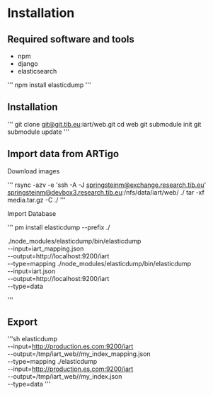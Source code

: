# Installation

## Required software and tools
- npm
- django
- elasticsearch

'''
npm install elasticdump
'''



## Installation 

'''
git clone git@git.tib.eu:iart/web.git
cd web
git submodule init
git submodule update
'''

## Import data from ARTigo

Download images 

'''
rsync -azv -e 'ssh -A -J springsteinm@exchange.research.tib.eu' springsteinm@devbox3.research.tib.eu:/nfs/data/iart/web/ ./
tar -xf media.tar.gz -C ./
'''

Import Database

'''
pm install elasticdump --prefix ./    

./node_modules/elasticdump/bin/elasticdump \
  --input=iart_mapping.json \
  --output=http://localhost:9200/iart \
  --type=mapping
./node_modules/elasticdump/bin/elasticdump \
  --input=iart.json \
  --output=http://localhost:9200/iart \
  --type=data

'''


## Export

'''sh
elasticdump \
  --input=http://production.es.com:9200/iart \
  --output=/tmp/iart_web//my_index_mapping.json \
  --type=mapping
./elasticdump \
  --input=http://production.es.com:9200/iart \
  --output=/tmp/iart_web//my_index.json \
  --type=data
'''
